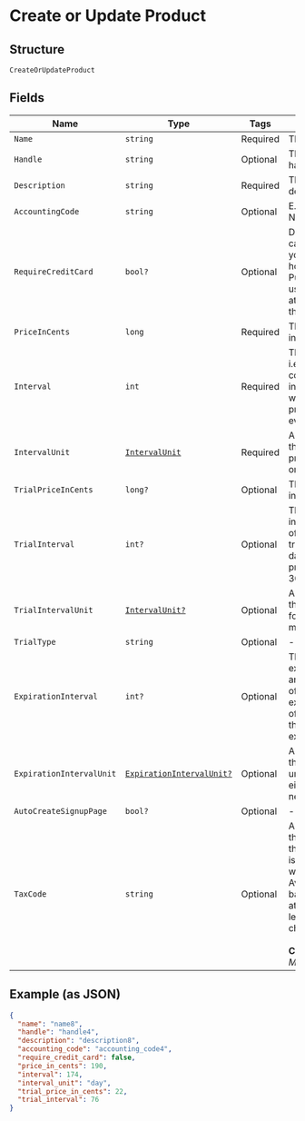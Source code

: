 
# Create or Update Product

## Structure

`CreateOrUpdateProduct`

## Fields

| Name | Type | Tags | Description |
|  --- | --- | --- | --- |
| `Name` | `string` | Required | The product name |
| `Handle` | `string` | Optional | The product API handle |
| `Description` | `string` | Required | The product description |
| `AccountingCode` | `string` | Optional | E.g. Internal ID or SKU Number |
| `RequireCreditCard` | `bool?` | Optional | Deprecated value that can be ignored unless you have legacy hosted pages. For Public Signup Page users, please read this attribute from under the signup page. |
| `PriceInCents` | `long` | Required | The product price, in integer cents |
| `Interval` | `int` | Required | The numerical interval. i.e. an interval of ‘30’ coupled with an interval_unit of day would mean this product would renew every 30 days |
| `IntervalUnit` | [`IntervalUnit`](../../doc/models/interval-unit.md) | Required | A string representing the interval unit for this product, either month or day |
| `TrialPriceInCents` | `long?` | Optional | The product trial price, in integer cents |
| `TrialInterval` | `int?` | Optional | The numerical trial interval. i.e. an interval of ‘30’ coupled with a trial_interval_unit of day would mean this product trial would last 30 days. |
| `TrialIntervalUnit` | [`IntervalUnit?`](../../doc/models/interval-unit.md) | Optional | A string representing the trial interval unit for this product, either month or day |
| `TrialType` | `string` | Optional | - |
| `ExpirationInterval` | `int?` | Optional | The numerical expiration interval. i.e. an expiration_interval of ‘30’ coupled with an expiration_interval_unit of day would mean this product would expire after 30 days. |
| `ExpirationIntervalUnit` | [`ExpirationIntervalUnit?`](../../doc/models/expiration-interval-unit.md) | Optional | A string representing the expiration interval unit for this product, either month, day or never |
| `AutoCreateSignupPage` | `bool?` | Optional | - |
| `TaxCode` | `string` | Optional | A string representing the tax code related to the product type. This is especially important when using the Avalara service to tax based on locale. This attribute has a max length of 10 characters.<br><br>**Constraints**: *Maximum Length*: `10` |

## Example (as JSON)

```json
{
  "name": "name8",
  "handle": "handle4",
  "description": "description8",
  "accounting_code": "accounting_code4",
  "require_credit_card": false,
  "price_in_cents": 190,
  "interval": 174,
  "interval_unit": "day",
  "trial_price_in_cents": 22,
  "trial_interval": 76
}
```

